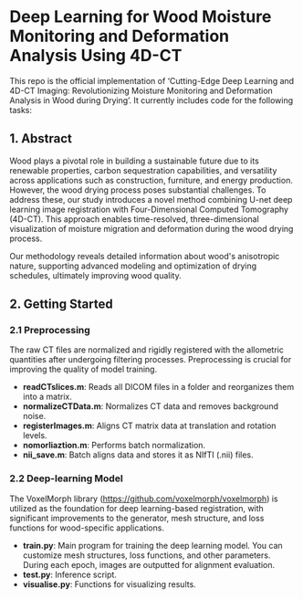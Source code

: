 # Deep Learning for Wood Moisture Monitoring and Deformation Analysis Using 4D-CT

This repo is the official implementation of ‘Cutting-Edge Deep Learning and 4D-CT Imaging: Revolutionizing Moisture Monitoring and Deformation Analysis in Wood during Drying’. It currently includes code for the following tasks:

## 1. Abstract
Wood plays a pivotal role in building a sustainable future due to its renewable properties, carbon sequestration capabilities, and versatility across applications such as construction, furniture, and energy production. However, the wood drying process poses substantial challenges. To address these, our study introduces a novel method combining U-net deep learning image registration with Four-Dimensional Computed Tomography (4D-CT). This approach enables time-resolved, three-dimensional visualization of moisture migration and deformation during the wood drying process. 

Our methodology reveals detailed information about wood's anisotropic nature, supporting advanced modeling and optimization of drying schedules, ultimately improving wood quality.

## 2. Getting Started

### 2.1 Preprocessing
The raw CT files are normalized and rigidly registered with the allometric quantities after undergoing filtering processes. Preprocessing is crucial for improving the quality of model training.

- **readCTslices.m**: Reads all DICOM files in a folder and reorganizes them into a matrix.
- **normalizeCTData.m**: Normalizes CT data and removes background noise.
- **registerImages.m**: Aligns CT matrix data at translation and rotation levels.
- **nomorliaztion.m**: Performs batch normalization.
- **nii_save.m**: Batch aligns data and stores it as NIfTI (.nii) files.

### 2.2 Deep-learning Model
The VoxelMorph library (https://github.com/voxelmorph/voxelmorph) is utilized as the foundation for deep learning-based registration, with significant improvements to the generator, mesh structure, and loss functions for wood-specific applications.

- **train.py**: Main program for training the deep learning model. You can customize mesh structures, loss functions, and other parameters. During each epoch, images are outputted for alignment evaluation.
- **test.py**: Inference script.
- **visualise.py**: Functions for visualizing results.
